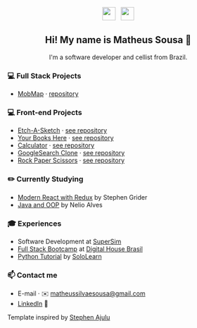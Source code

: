 <p align='center'>
<a href="https://instagram.com/matchossousa"><img height="30" src="https://seeklogo.com/images/I/instagram-new-2016-logo-4773FE3F99-seeklogo.com.png"></a>&nbsp;&nbsp;
<a href="https://www.linkedin.com/in/matheussilvaesousa/"><img height="30" src="https://seeklogo.com/images/L/linkedin-new-2020-logo-E14A5D55ED-seeklogo.com.png
"></a>
</p>

<h2 align="center">Hi! My name is Matheus Sousa 👋</h2>
<p align="center">I'm a software developer and cellist from Brazil.</p>

### 💻 Full Stack Projects

- [MobMap](http://mobmap.me/) · [repository](https://github.com/KenjiKoniossi/Projeto-Integrador)

### 💻 Front-end Projects

- [Etch-A-Sketch](https://matheussilvaesousa.github.io/etch-a-sketch/) · [see repository](https://github.com/matheussilvaesousa/etch-a-sketch)
- [Your Books Here](https://matheussilvaesousa.github.io/library-catalog/) · [see repository](https://github.com/matheussilvaesousa/library-catalog)
- [Calculator](https://matheussilvaesousa.github.io/calculator/) · [see repository](https://github.com/matheussilvaesousa/calculator)
- [GoogleSearch Clone](https://matheussilvaesousa.github.io/google-homepage/) · [see repository](https://github.com/matheussilvaesousa/google-homepage)
- [Rock Paper Scissors](https://matheussilvaesousa.github.io/rock-paper-scissors/) · [see repository](https://github.com/matheussilvaesousa/rock-paper-scissors)

### ✏️ Currently Studying

- [Modern React with Redux](https://www.udemy.com/course/react-redux/) by Stephen Grider
- [Java and OOP](https://www.udemy.com/course/java-curso-completo/) by Nelio Alves

### 🎓 Experiences

- Software Development at [SuperSim](https://www.supersim.com.br/)
- [Full Stack Bootcamp](https://pdfhost.io/v/lamUMDAn4_certificadodhbrasilpdf.pdf) at [Digital House Brasil](https://www.digitalhouse.com/br/)
- [Python Tutorial](https://www.sololearn.com/Certificate/1073-14438041/pdf/) by [SoloLearn](https://www.sololearn.com/home)

### 📫 Contact me

- E-mail · ✉️ matheussilvaesousa@gmail.com
- [LinkedIn](https://linkedin.com/in/matheussilvaesousa) 🔗

Template inspired by [Stephen Ajulu](https://github.com/stephenajulu)
